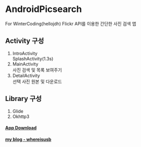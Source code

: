 AndroidPicsearch
================
For WinterCoding(hellojdh)
Flickr API를 이용한 간단한 사진 검색 앱


Activity 구성
------------

1. IntroActivity\
SplashActivity(1.3s)
2. MainActivity\
사진 검색 및 목록 보여주기
3. DetailActivity\
선택 사진 원본 및 다운로드

Library 구성
-----------

1. Glide
2. Okhttp3

#### [App Download](https://play.google.com/store/apps/details?id=hellojdh.wintercoding)
#### [my blog - whereisusb](https://whereisusb.tistory.com/)
